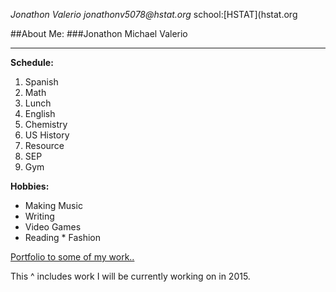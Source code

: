 _Jonathon Valerio_
_jonathonv5078@hstat.org_
school:[HSTAT](hstat.org

##About Me:
###Jonathon Michael Valerio
___
**Schedule:**

1. Spanish
2. Math
3. Lunch
4. English
5. Chemistry
6. US History
7. Resource
8. SEP
9. Gym

**Hobbies:**
* Making Music
 * Writing
  * Video Games
   * Reading
    * Fashion

[Portfolio to some of my work..](https://sites.google.com/a/hstat.org/jonathonv5078sep11/)

This ^ includes work I will be currently working on in 2015.  


